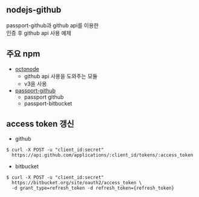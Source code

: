 ## nodejs-github

passport-github과 github api를 이용한  
인증 후 github api 사용 예제

## 주요 npm
- [octonode](https://www.npmjs.com/package/octonode)
  - github api 사용을 도와주는 모듈
  - v3을 사용
- [passport-github](https://www.npmjs.com/package/passport-github)
  - passport github
  - passport-bitbucket


## access token 갱신

- github
```
$ curl -X POST -u "client_id:secret"
  https://api.github.com/applications/:client_id/tokens/:access_token
```

- bitbucket
```
$ curl -X POST -u "client_id:secret"
  https://bitbucket.org/site/oauth2/access_token \
  -d grant_type=refresh_token -d refresh_token={refresh_token}
```